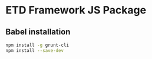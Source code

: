 # ETD Framework JS Package

## Babel installation

```bash
npm install -g grunt-cli
npm install --save-dev
```